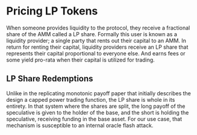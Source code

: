 # Pricing LP Tokens

When someone provides liquidity to the protocol, they receive a fractional share of the AMM called a LP share. Formally this user is known as a liquidity provider; a single party that rents out their capital to an AMM. In return for renting their capital, liquidity providers receive an LP share that represents their capital proportional to everyone else. And earns fees or some yield pro-rata when their capital is utilized for trading.&#x20;

## LP Share Redemptions

Unlike in the replicating monotonic payoff paper that initially describes the design a capped power trading function, the LP share is whole in its entirety. In that system where the shares are split, the long payoff of the speculative is given to the holder of the base, and the short is holding the speculative, receiving funding in the base asset. For our use case, that mechanism is susceptible to an internal oracle flash attack.



